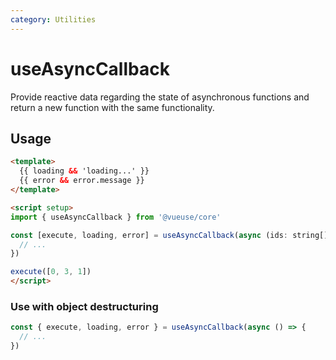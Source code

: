 ```yaml
---
category: Utilities
---
```


# useAsyncCallback

Provide reactive data regarding the state of asynchronous functions and return a new function with the same functionality.

## Usage

```html
<template>
  {{ loading && 'loading...' }}
  {{ error && error.message }}
</template>

<script setup>
import { useAsyncCallback } from '@vueuse/core'

const [execute, loading, error] = useAsyncCallback(async (ids: string[]) => {
  // ...
})

execute([0, 3, 1])
</script>
```

### Use with object destructuring

```ts
const { execute, loading, error } = useAsyncCallback(async () => {
  // ...
})
```
